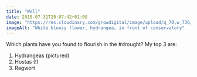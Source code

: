 ```yaml
---
title: "Well"
date: 2018-07-31T20:07:42+01:00
image: "https://res.cloudinary.com/growdigital/image/upload/q_70,w_736/v1544300805/hydrangea-42522540694.jpg"
imageAlt: "White blousy flower, hydrangea, in front of conservatory"
---
```


Which plants have you found to flourish in the #drought? My top 3 are:

1. Hydrangeas (pictured)
2. Hostas (!)
3. Ragwort

